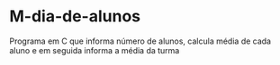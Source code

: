 # M-dia-de-alunos
Programa em C que informa número de alunos, calcula média de cada aluno e em seguida informa a média da turma
